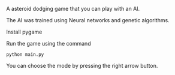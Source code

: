 A asteroid dodging game that you can play with an AI.

The AI was trained using Neural networks and genetic algorithms.

Install pygame

Run the game using the command
```
python main.py
```

You can choose the mode by pressing the right arrow button.
